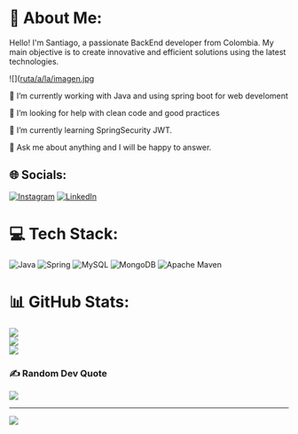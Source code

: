 # 💫 About Me:
Hello! I'm Santiago, a passionate BackEnd developer from Colombia. My main objective is to create innovative and efficient solutions using the latest technologies.

![]([ruta/a/la/imagen.jpg](https://github.com/zapatac2312/zapatac2312/blob/main/1_aXe6MaOyhdIP5WqdPHhSFw.png
)

  🔭 I’m currently working with Java and using spring boot for web develoment
  
  🤝 I’m looking for help with clean code and good practices
  
  🌱 I’m currently learning SpringSecurity JWT.
  
  💬 Ask me about anything and I will be happy to answer.



## 🌐 Socials:
[![Instagram](https://img.shields.io/badge/Instagram-%23E4405F.svg?logo=Instagram&logoColor=white)](https://instagram.com/@zapata_idk) [![LinkedIn](https://img.shields.io/badge/LinkedIn-%230077B5.svg?logo=linkedin&logoColor=white)](https://linkedin.com/in/www.linkedin.com/in/santiagozapatacorrea) 

# 💻 Tech Stack:
![Java](https://img.shields.io/badge/java-%23ED8B00.svg?style=for-the-badge&logo=openjdk&logoColor=white) ![Spring](https://img.shields.io/badge/spring-%236DB33F.svg?style=for-the-badge&logo=spring&logoColor=white) ![MySQL](https://img.shields.io/badge/mysql-%2300000f.svg?style=for-the-badge&logo=mysql&logoColor=white) ![MongoDB](https://img.shields.io/badge/MongoDB-%234ea94b.svg?style=for-the-badge&logo=mongodb&logoColor=white) ![Apache Maven](https://img.shields.io/badge/Apache%20Maven-C71A36?style=for-the-badge&logo=Apache%20Maven&logoColor=white)
# 📊 GitHub Stats:
![](https://github-readme-stats.vercel.app/api?username=zapatac2312&theme=dark&hide_border=false&include_all_commits=true&count_private=true)<br/>
![](https://github-readme-streak-stats.herokuapp.com/?user=zapatac2312&theme=dark&hide_border=false)<br/>
![](https://github-readme-stats.vercel.app/api/top-langs/?username=zapatac2312&theme=dark&hide_border=false&include_all_commits=true&count_private=true&layout=compact)

### ✍️ Random Dev Quote
![](https://quotes-github-readme.vercel.app/api?type=horizontal&theme=radical)

---
[![](https://visitcount.itsvg.in/api?id=zapatac2312&icon=2&color=0)](https://visitcount.itsvg.in)

<!-- Proudly created with GPRM ( https://gprm.itsvg.in ) -->
